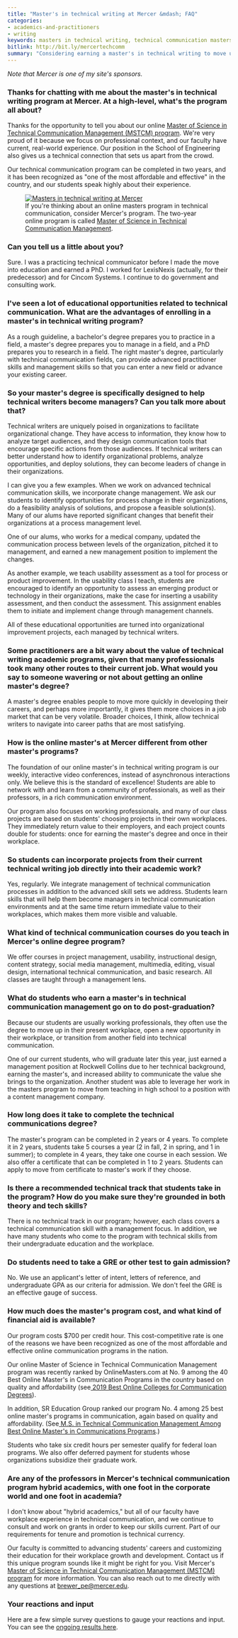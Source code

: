 ```yaml
---
title: "Master's in technical writing at Mercer &mdash; FAQ"
categories:
- academics-and-practitioners
- writing
keywords: masters in technical writing, technical communication masters program, mercer tech comm program
bitlink: http://bit.ly/mercertechcomm
summary: "Considering earning a master's in technical writing to move up the career ladder? If so, check out Mercer's online master's in Technical Communication Management program, which is positioned within Mercer's School of Engineering and focuses on teaching you management skills to influence significant organizational change. There are many details to consider when choosing a master's in technical writing program, so I reached out to Pam Brewer, who directs the program at Mercer, with some questions."
---
```


*Note that Mercer is one of my site's sponsors.*

<h3>Thanks for chatting with me about the master's in technical writing program at Mercer. At a high-level, what's the program all about?</h3>

Thanks for the opportunity to tell you about our online <a rel="nofollow" href="https://engineering.mercer.edu/ms-tcm">Master of Science in Technical Communication Management (MSTCM) program</a>. We're very proud of it because we focus on professional context, and our faculty have current, real-world experience. Our position in the School of Engineering also gives us a technical connection that sets us apart from the crowd.

Our technical communication program can be completed in two years, and it has been recognized as "one of the most affordable and effective" in the country, and our students speak highly about their experience.

<figure><a href="https://engineering.mercer.edu/ms-tcm"><img src="/images/masters-in-technical-writing-mercer.png" alt="Masters in technical writing at Mercer"></a><figcaption>If you're thinking about an online masters program in technical communication, consider Mercer's program. The two-year online program is called <a href="https://engineering.mercer.edu/ms-tcm">Master of Science in Technical Communication Management</a>.</figcaption></figure>

<h3> Can you tell us a little about you? </h3>

Sure. I was a practicing technical communicator before I made the move into education and earned a PhD. I worked for LexisNexis (actually, for their predecessor) and for Cincom Systems. I continue to do government and consulting work.

<h3> I've seen a lot of educational opportunities related to technical communication. What are the advantages of enrolling in a master's in technical writing program? </h3>

As a rough guideline, a bachelor's degree prepares you to practice in a field, a master's degree prepares you to manage in a field, and a PhD prepares you to research in a field. The right master's degree, particularly with technical communication fields, can provide advanced practitioner skills and management skills so that you can enter a new field or advance your existing career.

<h3> So your master's degree is specifically designed to help technical writers become managers? Can you talk more about that? </h3>

Technical writers are uniquely poised in organizations to facilitate organizational change. They have access to information, they know how to analyze target audiences, and they design communication tools that encourage specific actions from those audiences. If technical writers can better understand how to identify organizational problems, analyze opportunities, and deploy solutions, they can become leaders of change in their organizations.

I can give you a few examples. When we work on advanced technical communication skills, we incorporate change management. We ask our students to identify opportunities for process change in their organizations, do a feasibility analysis of solutions, and propose a feasible solution(s). Many of our alums have reported significant changes that benefit their organizations at a process management level.

One of our alums, who works for a medical company, updated the communication process between levels of the organization, pitched it to management, and earned a new management position to implement the changes.

As another example, we teach usability assessment as a tool for process or product improvement. In the usability class I teach, students are encouraged to identify an opportunity to assess an emerging product or technology in their organizations, make the case for inserting a usability assessment, and then conduct the assessment. This assignment enables them to initiate and implement change through management channels.

All of these educational opportunities are turned into organizational improvement projects, each managed by technical writers.

<h3> Some practitioners are a bit wary about the value of technical writing academic programs, given that many professionals took many other routes to their current job. What would you say to someone wavering or not about getting an online master's degree? </h3>

A master's degree enables people to move more quickly in developing their careers, and perhaps more importantly, it gives them more choices in a job market that can be very volatile. Broader choices, I think, allow technical writers to navigate into career paths that are most satisfying.

<h3> How is the online master's at Mercer different from other master's programs? </h3>

The foundation of our online master's in technical writing program is our weekly, interactive video conferences, instead of asynchronous interactions only. We believe this is the standard of excellence! Students are able to network with and learn from a community of professionals, as well as their professors, in a rich communication environment.

Our program also focuses on working professionals, and many of our class projects are based on students' choosing projects in their own workplaces. They immediately return value to their employers, and each project counts double for students: once for earning the master's degree and once in their workplace.

<h3> So students can incorporate projects from their current technical writing job directly into their academic work?  </h3>

Yes, regularly. We integrate management of technical communication processes in addition to the advanced skill sets we address. Students learn skills that will help them become managers in technical communication environments and at the same time return immediate value to their workplaces, which makes them more visible and valuable.

<h3> What kind of technical communication courses do you teach in Mercer's online degree program? </h3>

We offer courses in project management, usability, instructional design, content strategy, social media management, multimedia, editing, visual design, international technical communication, and basic research. All classes are taught through a management lens.

<h3> What do students who earn a master's in technical communication management go on to do post-graduation? </h3>

Because our students are usually working professionals, they often use the degree to move up in their present workplace, open a new opportunity in their workplace, or transition from another field into technical communication.

One of our current students, who will graduate later this year, just earned a management position at Rockwell Collins due to her technical background, earning the master's, and increased ability to communicate the value she brings to the organization. Another student was able to leverage her work in the masters program to move from teaching in high school to a position with a content management company.

<h3> How long does it take to complete the technical communications degree? </h3>

The master's program can be completed in 2 years or 4 years. To complete it in 2 years, students take 5 courses a year (2 in fall, 2 in spring, and 1 in summer); to complete in 4 years, they take one course in each session. We also offer a certificate that can be completed in 1 to 2 years. Students can apply to move from certificate to master's work if they choose.

<h3> Is there a recommended technical track that students take in the program? How do you make sure they're grounded in both theory and tech skills?  </h3>

There is no technical track in our program; however, each class covers a technical communication skill with a management focus. In addition, we have many students who come to the program with technical skills from their undergraduate education and the workplace.

<h3> Do students need to take a GRE or other test to gain admission? </h3>

No. We use an applicant's letter of intent, letters of reference, and undergraduate GPA as our criteria for admission. We don't feel the GRE is an effective gauge of success.

<h3> How much does the master's program cost, and what kind of financial aid is available? </h3>

Our program costs $700 per credit hour. This cost-competitive rate is one of the reasons we have been recognized as one of the most affordable and effective online communication programs in the nation.

Our online Master of Science in Technical Communication Management program was recently ranked by OnlineMasters.com at No. 9 among the 40 Best Online Master's in Communication Programs in the country based on quality and affordability (see[ 2019 Best Online Colleges for Communication Degrees](https://www.guidetoonlineschools.com/degrees/communications#best-value-masters)).

In addition, SR Education Group ranked our program No. 4 among 25 best online master's programs in communication, again based on quality and affordability. (See[ M.S. in Technical Communication Management Among Best Online Master's in Communications Programs](https://news.mercer.edu/master-of-science-in-technical-communication-management-among-best-online-masters-in-communication-programs/).)

Students who take six credit hours per semester qualify for federal loan programs. We also offer deferred payment for students whose organizations subsidize their graduate work.

<h3> Are any of the professors in Mercer's technical communication program hybrid academics, with one foot in the corporate world and one foot in academia? </h3>

I don't know about "hybrid academics," but all of our faculty have workplace experience in technical communication, and we continue to consult and work on grants in order to keep our skills current. Part of our requirements for tenure and promotion is technical currency.

Our faculty is committed to advancing students' careers and customizing their education for their workplace growth and development. Contact us if this unique program sounds like it might be right for you. Visit Mercer's <a rel="nofollow" href="https://engineering.mercer.edu/ms-tcm">Master of Science in Technical Communication Management (MSTCM) program</a> for more information. You can also reach out to me directly with any questions at brewer_pe@mercer.edu.

<h3> Your reactions and input </h3>

Here are a few simple survey questions to gauge your reactions and input. You can see the [ongoing results here](https://www.questionpro.com/t/PGBFxZeBOh).

<script>
EMBED_PARAMS = {};
EMBED_PARAMS.surveyID =6587056;
EMBED_PARAMS.domain ="//www.questionpro.com";
EMBED_PARAMS.src ="//www.questionpro.com/a/TakeSurvey?tt=KP2Dwrfsiw4%3D";
EMBED_PARAMS.width ="100%";
EMBED_PARAMS.height = "1000px";
EMBED_PARAMS.border = "hidden";
</script>
<div id="div_6587056"></div>
<script src="//www.questionpro.com/javascript/embedsurvey.js?version=1"></script>
